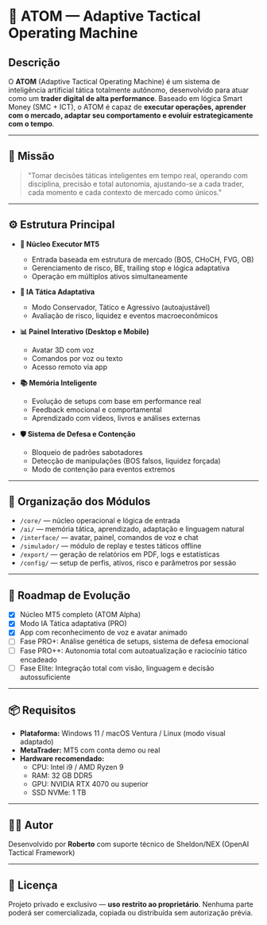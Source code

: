 # 🧠 ATOM — Adaptive Tactical Operating Machine

## Descrição
O **ATOM** (Adaptive Tactical Operating Machine) é um sistema de inteligência artificial tática totalmente autônomo, desenvolvido para atuar como um **trader digital de alta performance**. Baseado em lógica Smart Money (SMC + ICT), o ATOM é capaz de **executar operações, aprender com o mercado, adaptar seu comportamento e evoluir estrategicamente com o tempo**.

---

## 🎯 Missão
> "Tomar decisões táticas inteligentes em tempo real, operando com disciplina, precisão e total autonomia, ajustando-se a cada trader, cada momento e cada contexto de mercado como únicos."

---

## ⚙️ Estrutura Principal

- **🔁 Núcleo Executor MT5**
  - Entrada baseada em estrutura de mercado (BOS, CHoCH, FVG, OB)
  - Gerenciamento de risco, BE, trailing stop e lógica adaptativa
  - Operação em múltiplos ativos simultaneamente

- **🧠 IA Tática Adaptativa**
  - Modo Conservador, Tático e Agressivo (autoajustável)
  - Avaliação de risco, liquidez e eventos macroeconômicos

- **📊 Painel Interativo (Desktop e Mobile)**
  - Avatar 3D com voz
  - Comandos por voz ou texto
  - Acesso remoto via app

- **📚 Memória Inteligente**
  - Evolução de setups com base em performance real
  - Feedback emocional e comportamental
  - Aprendizado com vídeos, livros e análises externas

- **🛡️ Sistema de Defesa e Contenção**
  - Bloqueio de padrões sabotadores
  - Detecção de manipulações (BOS falsos, liquidez forçada)
  - Modo de contenção para eventos extremos

---

## 📂 Organização dos Módulos

- `/core/` — núcleo operacional e lógica de entrada
- `/ai/` — memória tática, aprendizado, adaptação e linguagem natural
- `/interface/` — avatar, painel, comandos de voz e chat
- `/simulador/` — módulo de replay e testes táticos offline
- `/export/` — geração de relatórios em PDF, logs e estatísticas
- `/config/` — setup de perfis, ativos, risco e parâmetros por sessão

---

## 🚀 Roadmap de Evolução

- [x] Núcleo MT5 completo (ATOM Alpha)
- [x] Modo IA Tática adaptativa (PRO)
- [x] App com reconhecimento de voz e avatar animado
- [ ] Fase PRO+: Análise genética de setups, sistema de defesa emocional
- [ ] Fase PRO++: Autonomia total com autoatualização e raciocínio tático encadeado
- [ ] Fase Elite: Integração total com visão, linguagem e decisão autossuficiente

---

## 📦 Requisitos

- **Plataforma:** Windows 11 / macOS Ventura / Linux (modo visual adaptado)
- **MetaTrader:** MT5 com conta demo ou real
- **Hardware recomendado:**
  - CPU: Intel i9 / AMD Ryzen 9
  - RAM: 32 GB DDR5
  - GPU: NVIDIA RTX 4070 ou superior
  - SSD NVMe: 1 TB

---

## 👨‍💻 Autor
Desenvolvido por **Roberto** com suporte técnico de Sheldon/NEX (OpenAI Tactical Framework)

---

## 📜 Licença
Projeto privado e exclusivo — **uso restrito ao proprietário**. Nenhuma parte poderá ser comercializada, copiada ou distribuída sem autorização prévia.
